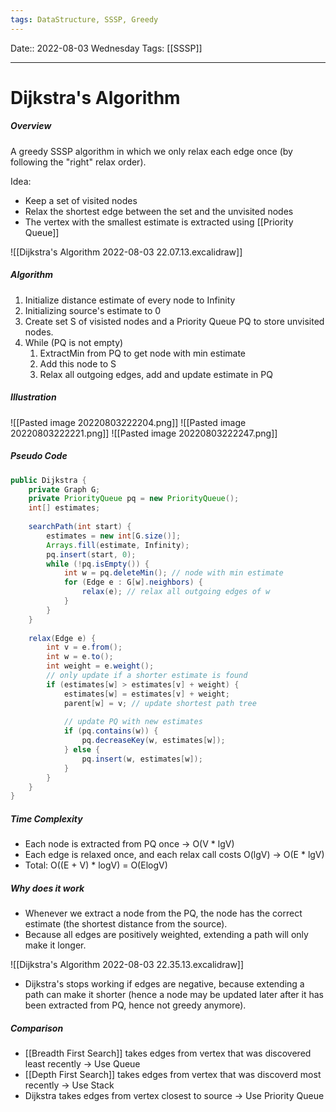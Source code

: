 ```yaml
---
tags: DataStructure, SSSP, Greedy
---
```

Date:: 2022-08-03 Wednesday
Tags: [[SSSP]]
- - - - - - - - - - - - - - - - - - - - - - - - - - - - -   
# Dijkstra's Algorithm

##### Overview
A greedy SSSP algorithm in which we only relax each edge once (by following the "right" relax order).

Idea:
- Keep a set of visited nodes
- Relax the shortest edge between the set and the unvisited nodes
- The vertex with the smallest estimate is extracted using [[Priority Queue]]

![[Dijkstra's Algorithm 2022-08-03 22.07.13.excalidraw]]

##### Algorithm
1. Initialize distance estimate of every node to Infinity
2. Initializing source's estimate to 0
3. Create set S of visisted nodes and a Priority Queue PQ to store unvisited nodes.
4. While (PQ is not empty)
	1. ExtractMin from PQ to get node with min estimate
	2. Add this node to S
	3. Relax all outgoing edges, add and update estimate in PQ

##### Illustration
![[Pasted image 20220803222204.png]]
![[Pasted image 20220803222221.png]]
![[Pasted image 20220803222247.png]]

##### Pseudo Code
```Java
public Dijkstra {
	private Graph G;
	private PriorityQueue pq = new PriorityQueue();
	int[] estimates;
	
	searchPath(int start) {
		estimates = new int[G.size()];
		Arrays.fill(estimate, Infinity);
		pq.insert(start, 0);
		while (!pq.isEmpty()) {
			int w = pq.deleteMin(); // node with min estimate
			for (Edge e : G[w].neighbors) {
				relax(e); // relax all outgoing edges of w
			}
		}
	}
	
	relax(Edge e) {
		int v = e.from();
		int w = e.to();
		int weight = e.weight();
		// only update if a shorter estimate is found
		if (estimates[w] > estimates[v] + weight) {
			estimates[w] = estimates[v] + weight;
			parent[w] = v; // update shortest path tree
			
			// update PQ with new estimates
			if (pq.contains(w)) {
				pq.decreaseKey(w, estimates[w]);
			} else {
				pq.insert(w, estimates[w]);
			}
		}
	}
}
```

##### Time Complexity
- Each node is extracted from PQ once -> O(V * lgV)
- Each edge is relaxed once, and each relax call costs O(lgV) -> O(E * lgV)
- Total: O((E + V) * logV) = O(ElogV)

##### Why does it work
- Whenever we extract a node from the PQ, the node has the correct estimate (the shortest distance from the source).
- Because all edges are positively weighted, extending a path will only make it longer.

![[Dijkstra's Algorithm 2022-08-03 22.35.13.excalidraw]]

- Dijkstra's stops working if edges are negative, because extending a path can make it shorter (hence a node may be updated later after it has been extracted from PQ, hence not greedy anymore).

##### Comparison 
- [[Breadth First Search]] takes edges from vertex that was discovered least recently -> Use Queue
- [[Depth First Search]] takes edges from vertex that was discoverd most recently -> Use Stack
- Dijkstra takes edges from vertex closest to source -> Use Priority Queue

